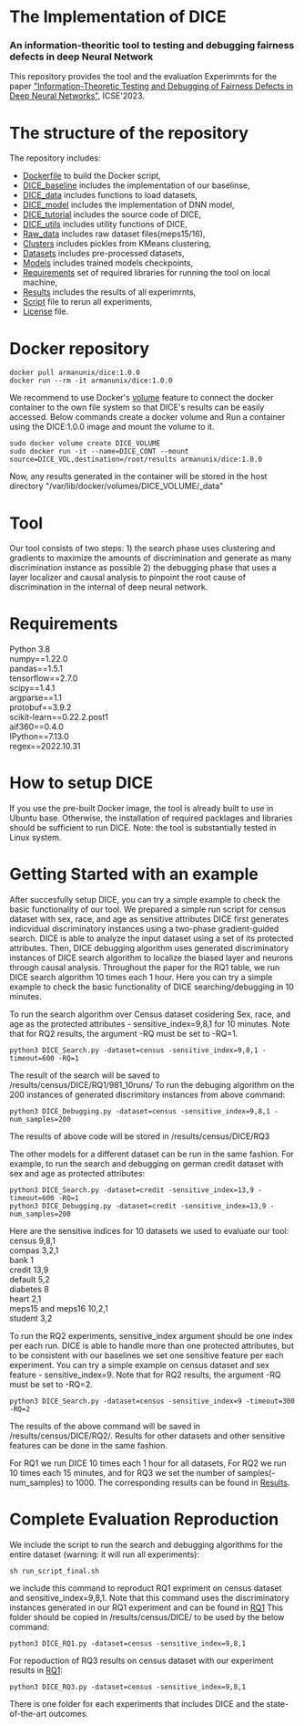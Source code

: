 # The Implementation of DICE
### An information-theoritic tool to testing and debugging fairness defects in deep Neural Network

This repository provides the tool and the evaluation Experimrnts for the paper ["Information-Theoretic Testing and Debugging of
Fairness Defects in Deep Neural Networks"](https://www.computer.org/csdl/proceedings-article/icse/2023/570100b571/1OM4zHEXjfa), ICSE'2023.

# The structure of the repository 

The repository includes:

- [Dockerfile](https://github.com/armanunix/Fairness-testing/blob/main/DICE/Dockerfile) to build the Docker script,
- [DICE_baseline](https://github.com/armanunix/Fairness-testing/tree/main/DICE/DICE_baseline) includes the implementation of our baselinse,    
- [DICE_data](https://github.com/armanunix/Fairness-testing/tree/main/DICE/DICE_data) includes functions to load datasets,     
- [DICE_model](https://github.com/armanunix/Fairness-testing/tree/main/DICE/DICE_model) includes the implementation of DNN model,    
- [DICE_tutorial](https://github.com/armanunix/Fairness-testing/tree/main/DICE/DICE_tutorial) includes the source code of DICE, 
- [DICE_utils](https://github.com/armanunix/Fairness-testing/tree/main/DICE/DICE_utils) includes utility functions of DICE,    
- [Raw_data](https://github.com/armanunix/Fairness-testing/tree/main/DICE/Raw_data/raw) includes raw dataset files(meps15/16),    
- [Clusters](https://github.com/armanunix/Fairness-testing/tree/main/DICE/clusters) includes pickles from KMeans clustering,   
- [Datasets](https://github.com/armanunix/Fairness-testing/tree/main/DICE/datasets) includes pre-processed datasets,   
- [Models](https://github.com/armanunix/Fairness-testing/tree/main/DICE/models) includes trained models checkpoints,  
- [Requirements](https://github.com/armanunix/Fairness-testing/blob/main/DICE/Requirements.txt) set of required libraries for running the tool on local machine, 
- [Results](https://minersutep-my.sharepoint.com/:f:/g/personal/vmonjezi_miners_utep_edu/EqN3oXLgnppGuxsgdMqBH54BuDSfFgUUX0xS5E5O-aMBQw?e=pMY2Eg) includes the results of all experimrnts,  
- [Script](https://github.com/armanunix/Fairness-testing/blob/main/DICE/DICE_tutorial/run_script_final.sh) file to rerun all experiments,  
- [License](https://github.com/armanunix/Fairness-testing/blob/main/LICENSE) file.  

# Docker repository
```
docker pull armanunix/dice:1.0.0
docker run --rm -it armanunix/dice:1.0.0
```
We recommend to use Docker's [volume](https://docs.docker.com/engine/reference/run/#volume-shared-filesystems) feature to connect the docker container to the own file system so that DICE's results can be easily accessed. Below commands create a docker volume and Run a container using the DICE:1.0.0 image and mount the volume to it.
```
sudo docker volume create DICE_VOLUME
sudo docker run -it --name=DICE_CONT --mount source=DICE_VOL,destination=/root/results armanunix/dice:1.0.0
```
Now, any results generated in the container will be stored in the host directory "/var/lib/docker/volumes/DICE_VOLUME/_data"

# Tool
Our tool consists of two steps: 1) the search phase uses clustering and gradients to maximize the
amounts of discrimination and generate as many discrimination instance as possible 2) the debugging
phase that uses a layer localizer and causal analysis to pinpoint the root cause of discrimination
in the internal of deep neural network.

# Requirements
Python 3.8  
numpy==1.22.0  
pandas==1.5.1  
tensorflow==2.7.0  
scipy==1.4.1  
argparse==1.1  
protobuf==3.9.2  
scikit-learn==0.22.2.post1   
aif360==0.4.0  
IPython==7.13.0  
regex==2022.10.31
# How to setup DICE
If you use the pre-built Docker image, the tool is already built to use in Ubuntu base. Otherwise, the installation of required packlages and libraries should be sufficient to run DICE. Note: the tool is substantially tested in Linux system.
# Getting Started with an example
After succesfully setup DICE, you can try a simple example to check the basic functionality of our tool. We prepared a simple run script for census dataset with sex, race, and age as sensitive attributes
DICE first generates indicvidual discriminatory instances using a two-phase gradient-guided search. DICE is able to analyze the input dataset using a set of its protected attributes. Then, DICE debugging algorithm uses generated discriminatory instances of DICE search algorithm to localize the biased layer and neurons through causal analysis. Throughout the paper for the RQ1 table, we run DICE search algorithm 10 times each 1 hour. Here you can try a simple example to check the basic functionality of DICE searching/debugging in 10 minutes.


To run the search algorithm over Census dataset cosidering Sex, race, and age as the protected attributes - sensitive_index=9,8,1 for 10 minutes. Note that for RQ2 results, the argument -RQ must be set to -RQ=1. 
```
python3 DICE_Search.py -dataset=census -sensitive_index=9,8,1 -timeout=600 -RQ=1
```
The result of the search will be saved to /results/census/DICE/RQ1/981_10runs/
To run the debuging algorithm on the 200 instances of generated discrimitory instances from above command:
```
python3 DICE_Debugging.py -dataset=census -sensitive_index=9,8,1 -num_samples=200
```
The results of above code will be stored in /results/census/DICE/RQ3

The other models for a different dataset can be run in the same fashion. For example, to run the search and debugging on german credit dataset with sex and age as protected attributes:
```
python3 DICE_Search.py -dataset=credit -sensitive_index=13,9 -timeout=600 -RQ=1
python3 DICE_Debugging.py -dataset=credit -sensitive_index=13,9 -num_samples=200
```
Here are the sensitive indices for 10 datasets we used to evaluate our tool:   
census 9,8,1   
compas 3,2,1   
bank 1   
credit 13,9   
default 5,2   
diabetes 8  
heart 2,1   
meps15 and meps16 10,2,1   
student 3,2



To run the RQ2 experiments, sensitive_index argument should be one index per each run. DICE is able to handle more than one protected attributes, but to be consistent with our baselines we set one sensitive feature per each experiment. You can try a simple example on census dataset and sex feature - sensitive_index=9. Note that for RQ2 results, the argument -RQ must be set to -RQ=2.
```
python3 DICE_Search.py -dataset=census -sensitive_index=9 -timeout=300 -RQ=2
```
The results of the above command will be saved in /results/census/DICE/RQ2/. Results for other datasets and other sensitive features can be done in the same fashion.

For RQ1 we run DICE 10 times each 1 hour for all datasets, For RQ2 we run 10 times each 15 minutes, and for RQ3 we set the number of samples(-num_samples) to 1000. The corresponding results can be found in [Results](https://minersutep-my.sharepoint.com/:f:/g/personal/vmonjezi_miners_utep_edu/EqN3oXLgnppGuxsgdMqBH54BuDSfFgUUX0xS5E5O-aMBQw?e=ZAWhbJ).

# Complete Evaluation Reproduction
We include the script to run the search and debugging algorithms for the entire dataset (warning: it will run all experiments):
```
sh run_script_final.sh
```
we include this command to reproduct RQ1 expriment on census dataset and sensitive_index=9,8,1. Note that this command uses the discriminatory instances generated in our RQ1 experiment and can be found in [RQ1](https://minersutep-my.sharepoint.com/:f:/g/personal/vmonjezi_miners_utep_edu/EmUeDc0IaFxCpFflp0C-8AMBN_vmV2guny4JMZhBtAYOXQ?e=rMz2Mm)
This folder should be copied in /results/census/DICE/ to be used by the below command:
```
python3 DICE_RQ1.py -dataset=census -sensitive_index=9,8,1
```

For repoduction of RQ3 results on census dataset with our experiment results in [RQ1](https://minersutep-my.sharepoint.com/:f:/g/personal/vmonjezi_miners_utep_edu/EmUeDc0IaFxCpFflp0C-8AMBN_vmV2guny4JMZhBtAYOXQ?e=rMz2Mm):
```
python3 DICE_RQ3.py -dataset=census -sensitive_index=9,8,1
```
There is one folder for each experiments that includes DICE and the state-of-the-art outcomes.
